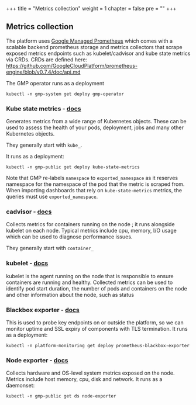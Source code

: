 +++
title = "Metrics collection"
weight = 1
chapter = false
pre = ""
+++

## Metrics collection

The platform uses [Google Managed Prometheus](https://cloud.google.com/stackdriver/docs/managed-prometheus)
which comes with a scalable backend prometheus storage and metrics collectors that scrape exposed metrics endpoints
such as kubelet/cadvisor and kube state metrics via CRDs.
CRDs are defined here: <https://github.com/GoogleCloudPlatform/prometheus-engine/blob/v0.7.4/doc/api.md>

The GMP operator runs as a deployment

```shell
kubectl -n gmp-system get deploy gmp-operator
```

### Kube state metrics - [docs](https://github.com/kubernetes/kube-state-metrics)

Generates metrics from a wide range of Kubernetes objects.
These can be used to assess the health of your pods, deployment, jobs and many other Kubernetes objects.

They generally start with `kube_`.

It runs as a deployment:

```shell
kubectl -n gmp-public get deploy kube-state-metrics
```

Note that GMP re-labels `namespace` to `exported_namespace` as it reserves namespace for the namespace of the pod that
the metric is scraped from. When importing dashboards that rely on `kube-state-metrics` metrics, the queries must use `exported_namespace`.

### cadvisor - [docs](https://github.com/google/cadvisor)

Collects metrics for containers running on the node ; it runs alongside kubelet on each node.
Typical metrics include cpu, memory, I/O usage which can be used to diagnose performance issues.

They generally start with `container_`

### kubelet - [docs](https://kubernetes.io/docs/reference/command-line-tools-reference/kubelet/)

kubelet is the agent running on the node that is responsible to ensure containers are running and healthy.
Collected metrics can be used to identify pod start duration, the number of pods and containers on the node
and other information about the node, such as status

### Blackbox exporter - [docs](https://github.com/prometheus/blackbox_exporter)

This is used to probe key endpoints on or outside the platform, so we can monitor uptime and SSL expiry of components with TLS termination.
It runs as a deployment:

```shell
kubectl -n platform-monitoring get deploy prometheus-blackbox-exporter
```

### Node exporter - [docs](https://github.com/prometheus/node_exporter)

Collects hardware and OS-level system metrics exposed on the node. Metrics include host memory, cpu, disk and network.
It runs as a daemonset:

```shell
kubectl -n gmp-public get ds node-exporter
```
